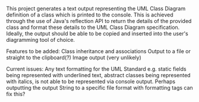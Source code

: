 This project generates a text output representing the UML Class Diagram definition of a class which is printed to the console. 
This is achieved through the use of Java's reflection API to return the details of the provided class and format these details to the UML Class Diagram specification. Ideally, the output should be able to be copied and inserted into the user's diagramming tool of choice.

Features to be added: 
	Class inheritance and associations
	Output to a file or straight to the clipboard(?)
	Image output (very unlikely)
	
Current issues: 
	Any text formatting for the UML Standard e.g. static fields being represented with underlined text, abstract classes being represented with italics, is not able to be represented via console output. Perhaps outputting the output String to a specific file format with formatting tags can fix this?
<!--
**VincentRicciuti/VincentRicciuti** is a ✨ _special_ ✨ repository because its `README.md` (this file) appears on your GitHub profile.

Here are some ideas to get you started:

- 🔭 I’m currently working on ...
- 🌱 I’m currently learning ...
- 👯 I’m looking to collaborate on ...
- 🤔 I’m looking for help with ...
- 💬 Ask me about ...
- 📫 How to reach me: ...
- 😄 Pronouns: ...
- ⚡ Fun fact: ...
-->
